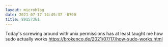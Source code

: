 ```yaml
---
layout: microblog
date: 2021-07-17 14:49:37 -0700
title: 89157361
---
```

Today's screwing around with unix permissions has at least taught me how sudo actually works https://brokenco.de/2021/07/17/how-sudo-works.html

